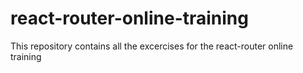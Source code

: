 # react-router-online-training
This repository contains all the excercises for the react-router online training
